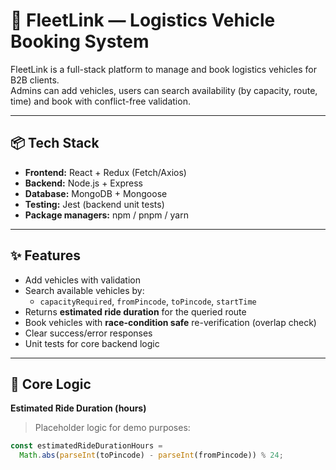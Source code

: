 # 🚚 FleetLink — Logistics Vehicle Booking System

FleetLink is a full-stack platform to manage and book logistics vehicles for B2B clients.  
Admins can add vehicles, users can search availability (by capacity, route, time) and book with conflict-free validation.

---

## 📦 Tech Stack

- **Frontend:** React + Redux (Fetch/Axios)
- **Backend:** Node.js + Express
- **Database:** MongoDB + Mongoose
- **Testing:** Jest (backend unit tests)
- **Package managers:** npm / pnpm / yarn

---

## ✨ Features

- Add vehicles with validation
- Search available vehicles by:
  - `capacityRequired`, `fromPincode`, `toPincode`, `startTime`
- Returns **estimated ride duration** for the queried route
- Book vehicles with **race-condition safe** re-verification (overlap check)
- Clear success/error responses
- Unit tests for core backend logic

---

## 🧠 Core Logic

**Estimated Ride Duration (hours)**  
> Placeholder logic for demo purposes:
```js
const estimatedRideDurationHours =
  Math.abs(parseInt(toPincode) - parseInt(fromPincode)) % 24;
